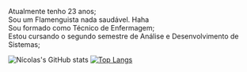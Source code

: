 Atualmente tenho 23 anos;<br>
Sou um Flamenguista nada saudável. Haha<br>
Sou formado como Técnico de Enfermagem;<br>
Estou cursando o segundo semestre de Análise e Desenvolvimento de Sistemas;<br>

![Nícolas's GitHub stats](https://github-readme-stats.vercel.app/api?username=nicolasgaldino&show_icons=true&theme=dark)
[![Top Langs](https://github-readme-stats.vercel.app/api/top-langs/?username=nicolasgaldino&layout=compact)](https://github.com/nicolasgaldino/github-readme-stats)
